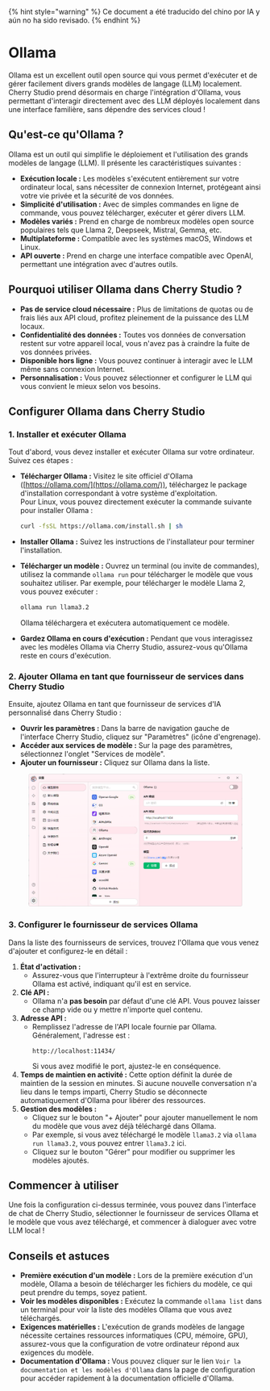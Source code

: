 
{% hint style="warning" %}
Ce document a été traducido del chino por IA y aún no ha sido revisado.
{% endhint %}

# Ollama

Ollama est un excellent outil open source qui vous permet d'exécuter et de gérer facilement divers grands modèles de langage (LLM) localement. Cherry Studio prend désormais en charge l'intégration d'Ollama, vous permettant d'interagir directement avec des LLM déployés localement dans une interface familière, sans dépendre des services cloud !

## Qu'est-ce qu'Ollama ?

Ollama est un outil qui simplifie le déploiement et l'utilisation des grands modèles de langage (LLM). Il présente les caractéristiques suivantes :

* **Exécution locale :** Les modèles s'exécutent entièrement sur votre ordinateur local, sans nécessiter de connexion Internet, protégeant ainsi votre vie privée et la sécurité de vos données.
* **Simplicité d'utilisation :** Avec de simples commandes en ligne de commande, vous pouvez télécharger, exécuter et gérer divers LLM.
* **Modèles variés :** Prend en charge de nombreux modèles open source populaires tels que Llama 2, Deepseek, Mistral, Gemma, etc.
* **Multiplateforme :** Compatible avec les systèmes macOS, Windows et Linux.
* **API ouverte :** Prend en charge une interface compatible avec OpenAI, permettant une intégration avec d'autres outils.

## Pourquoi utiliser Ollama dans Cherry Studio ?

* **Pas de service cloud nécessaire :** Plus de limitations de quotas ou de frais liés aux API cloud, profitez pleinement de la puissance des LLM locaux.
* **Confidentialité des données :** Toutes vos données de conversation restent sur votre appareil local, vous n'avez pas à craindre la fuite de vos données privées.
* **Disponible hors ligne :** Vous pouvez continuer à interagir avec le LLM même sans connexion Internet.
* **Personnalisation :** Vous pouvez sélectionner et configurer le LLM qui vous convient le mieux selon vos besoins.

## Configurer Ollama dans Cherry Studio

### **1. Installer et exécuter Ollama**

Tout d'abord, vous devez installer et exécuter Ollama sur votre ordinateur. Suivez ces étapes :

* **Télécharger Ollama :** Visitez le site officiel d'Ollama ([https://ollama.com/](https://ollama.com/)), téléchargez le package d'installation correspondant à votre système d'exploitation.  
  Pour Linux, vous pouvez directement exécuter la commande suivante pour installer Ollama :

  ```sh
  curl -fsSL https://ollama.com/install.sh | sh
  ```
* **Installer Ollama :** Suivez les instructions de l'installateur pour terminer l'installation.
* **Télécharger un modèle :** Ouvrez un terminal (ou invite de commandes), utilisez la commande `ollama run` pour télécharger le modèle que vous souhaitez utiliser. Par exemple, pour télécharger le modèle Llama 2, vous pouvez exécuter :

  ```sh
  ollama run llama3.2
  ```

  Ollama téléchargera et exécutera automatiquement ce modèle.
* **Gardez Ollama en cours d'exécution :** Pendant que vous interagissez avec les modèles Ollama via Cherry Studio, assurez-vous qu'Ollama reste en cours d'exécution.

### **2. Ajouter Ollama en tant que fournisseur de services dans Cherry Studio**

Ensuite, ajoutez Ollama en tant que fournisseur de services d'IA personnalisé dans Cherry Studio :

* **Ouvrir les paramètres :** Dans la barre de navigation gauche de l'interface Cherry Studio, cliquez sur "Paramètres" (icône d'engrenage).
* **Accéder aux services de modèle :** Sur la page des paramètres, sélectionnez l'onglet "Services de modèle".
* **Ajouter un fournisseur :** Cliquez sur Ollama dans la liste.

<figure><img src="../../.gitbook/assets/image (5) (3).png" alt=""><figcaption></figcaption></figure>

### **3. Configurer le fournisseur de services Ollama**

Dans la liste des fournisseurs de services, trouvez l'Ollama que vous venez d'ajouter et configurez-le en détail :

1. **État d'activation :**
   * Assurez-vous que l'interrupteur à l'extrême droite du fournisseur Ollama est activé, indiquant qu'il est en service.
2. **Clé API :**
   * Ollama n'a **pas besoin** par défaut d'une clé API. Vous pouvez laisser ce champ vide ou y mettre n'importe quel contenu.
3. **Adresse API :**
   * Remplissez l'adresse de l'API locale fournie par Ollama. Généralement, l'adresse est :
     ```
     http://localhost:11434/
     ```
     Si vous avez modifié le port, ajustez-le en conséquence.
4. **Temps de maintien en activité :** Cette option définit la durée de maintien de la session en minutes. Si aucune nouvelle conversation n'a lieu dans le temps imparti, Cherry Studio se déconnecte automatiquement d'Ollama pour libérer des ressources.
5. **Gestion des modèles :**
   * Cliquez sur le bouton "+ Ajouter" pour ajouter manuellement le nom du modèle que vous avez déjà téléchargé dans Ollama.
   * Par exemple, si vous avez téléchargé le modèle `llama3.2` via `ollama run llama3.2`, vous pouvez entrer `llama3.2` ici.
   * Cliquez sur le bouton "Gérer" pour modifier ou supprimer les modèles ajoutés.

## Commencer à utiliser

Une fois la configuration ci-dessus terminée, vous pouvez dans l'interface de chat de Cherry Studio, sélectionner le fournisseur de services Ollama et le modèle que vous avez téléchargé, et commencer à dialoguer avec votre LLM local !

## Conseils et astuces

* **Première exécution d'un modèle :** Lors de la première exécution d'un modèle, Ollama a besoin de télécharger les fichiers du modèle, ce qui peut prendre du temps, soyez patient.
* **Voir les modèles disponibles :** Exécutez la commande `ollama list` dans un terminal pour voir la liste des modèles Ollama que vous avez téléchargés.
* **Exigences matérielles :** L'exécution de grands modèles de langage nécessite certaines ressources informatiques (CPU, mémoire, GPU), assurez-vous que la configuration de votre ordinateur répond aux exigences du modèle.
* **Documentation d'Ollama :** Vous pouvez cliquer sur le lien `Voir la documentation et les modèles d'Ollama` dans la page de configuration pour accéder rapidement à la documentation officielle d'Ollama.